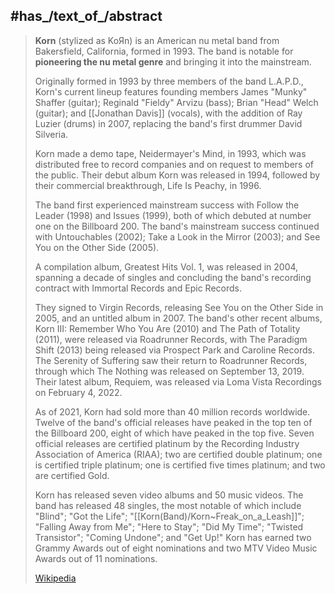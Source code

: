 ﻿---
aliases:
- "Band Korn"
---

## #has_/text_of_/abstract 

> **Korn** (stylized as KoЯn) is an American nu metal band from Bakersfield, California, formed in 1993. 
> The band is notable for __pioneering the nu metal genre__ and bringing it into the mainstream.
>
> Originally formed in 1993 by three members of the band L.A.P.D., 
> Korn's current lineup features founding members James "Munky" Shaffer (guitar); 
> Reginald "Fieldy" Arvizu (bass); Brian "Head" Welch (guitar); and [[Jonathan Davis]] (vocals), 
> with the addition of Ray Luzier (drums) in 2007, replacing the band's first drummer David Silveria.
>
> Korn made a demo tape, Neidermayer's Mind, in 1993, 
> which was distributed free to record companies and on request to members of the public. 
> Their debut album Korn was released in 1994, 
> followed by their commercial breakthrough, Life Is Peachy, in 1996. 
> 
> The band first experienced mainstream success with Follow the Leader (1998) and Issues (1999), 
> both of which debuted at number one on the Billboard 200. 
> The band's mainstream success continued with Untouchables (2002); 
> Take a Look in the Mirror (2003); and See You on the Other Side (2005).
>
> A compilation album, Greatest Hits Vol. 1, was released in 2004, spanning a decade of singles 
> and concluding the band's recording contract with Immortal Records and Epic Records. 
> 
> They signed to Virgin Records, releasing See You on the Other Side in 2005, 
> and an untitled album in 2007. 
> The band's other recent albums, Korn III: Remember Who You Are (2010) 
> and The Path of Totality (2011), were released via Roadrunner Records, 
> with The Paradigm Shift (2013) being released via Prospect Park and Caroline Records. 
> The Serenity of Suffering saw their return to Roadrunner Records, 
> through which The Nothing was released on September 13, 2019. 
> Their latest album, Requiem, was released via Loma Vista Recordings on February 4, 2022.
>
> As of 2021, Korn had sold more than 40 million records worldwide. 
> Twelve of the band's official releases have peaked in the top ten of the Billboard 200, 
> eight of which have peaked in the top five. 
> Seven official releases are certified platinum by the Recording Industry Association of America (RIAA); 
> two are certified double platinum; one is certified triple platinum; 
> one is certified five times platinum; and two are certified Gold.
>
> Korn has released seven video albums and 50 music videos. 
> The band has released 48 singles, the most notable of which include "Blind"; "Got the Life"; 
> "[[Korn(Band)/Korn~Freak_on_a_Leash]]"; "Falling Away from Me"; "Here to Stay"; "Did My Time"; "Twisted Transistor"; "Coming Undone"; and "Get Up!" 
> Korn has earned two Grammy Awards out of eight nominations and two MTV Video Music Awards out of 11 nominations.
>
> [Wikipedia](https://en.wikipedia.org/wiki/Korn)



